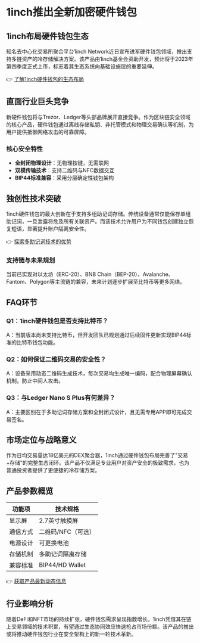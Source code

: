 # 1inch推出全新加密硬件钱包  

## 1inch布局硬件钱包生态  
知名去中心化交易所聚合平台1inch Network近日宣布进军硬件钱包领域，推出支持多链资产的冷存储解决方案。该产品由1inch基金会资助开发，预计将于2023年第四季度正式上市，标志着其生态系统向基础设施层的重要延伸。  

👉 [了解1inch硬件钱包的生态布局](https://bit.ly/okx_welcome)  

## 直面行业巨头竞争  
新硬件钱包将与Trezor、Ledger等头部品牌展开直接竞争。作为区块链安全领域的核心产品，硬件钱包通过离线存储私钥、非托管模式和物理交易确认等机制，为用户提供抵御网络攻击的可靠屏障。  

### 核心安全特性  
- **全封闭物理设计**：无物理按键，无需联网  
- **双模传输技术**：支持二维码与NFC数据交互  
- **BIP44标准兼容**：采用分层确定性钱包架构  

## 独创性技术突破  
1inch硬件钱包的最大创新在于支持多组助记词存储。传统设备通常仅能保存单组助记词，一旦泄露将危及所有关联资产。而该技术允许用户为不同钱包创建独立恢复短语，显著提升账户隔离安全性。  

👉 [探索多助记词技术的优势](https://bit.ly/okx_welcome)  

### 支持链与未来规划  
当前已实现对以太坊（ERC-20）、BNB Chain（BEP-20）、Avalanche、Fantom、Polygon等主流链的兼容，未来计划逐步扩展至比特币等更多网络。  

## FAQ环节  

### Q1：1inch硬件钱包是否支持比特币？  
A：当前版本尚未支持比特币，但开发团队已规划通过后续固件更新实现BIP44标准的比特币钱包功能。  

### Q2：如何保证二维码交易的安全性？  
A：设备采用动态二维码生成技术，每次交易均生成唯一编码，配合物理屏幕确认机制，防止中间人攻击。  

### Q3：与Ledger Nano S Plus有何差异？  
A：主要区别在于多助记词存储方案和全封闭式设计，且无需专用APP即可完成交易签名。  

## 市场定位与战略意义  
作为日均交易量达18亿美元的DEX聚合器，1inch通过硬件钱包布局完善了"交易+存储"的完整生态闭环。该产品不仅满足专业用户对资产安全的极致需求，也为普通投资者提供了更便捷的冷存储方案。  

## 产品参数概览  

| 功能项        | 技术规格                  |
|---------------|---------------------------|
| 显示屏        | 2.7英寸触摸屏             |
| 通信方式      | 二维码/NFC（可选）       |
| 电源设计      | 可更换电池                |
| 存储机制      | 多助记词隔离存储          |
| 兼容标准      | BIP44/HD Wallet           |

👉 [获取产品最新动态信息](https://bit.ly/okx_welcome)  

## 行业影响分析  
随着DeFi和NFT市场的持续扩张，硬件钱包需求呈现指数增长。1inch凭借其在链上交易领域的技术积累，有望通过生态协同效应快速抢占市场份额。该产品的推出或将推动硬件钱包行业在安全架构上的新一轮技术革新。  
